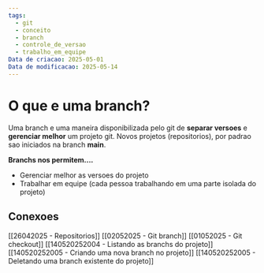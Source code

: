 ```yaml
---
tags:
  - git
  - conceito
  - branch
  - controle_de_versao
  - trabalho_em_equipe
Data de criacao: 2025-05-01
Data de modificacao: 2025-05-14
---
```

# O que e uma branch?
Uma branch e uma maneira disponibilizada pelo git de **separar versoes** e **gerenciar melhor** um projeto git.
Novos projetos (repositorios), por padrao sao iniciados na branch **main**.

**Branchs nos permitem....**
- Gerenciar melhor as versoes do projeto
- Trabalhar em equipe (cada pessoa trabalhando em uma parte isolada do projeto)

## Conexoes
[[26042025 - Repositorios]]
[[02052025 - Git branch]]
[[01052025 - Git checkout]]
[[140520252004 - Listando as branchs do projeto]]
[[140520252005 - Criando uma nova branch no projeto]]
[[140520252005 - Deletando uma branch existente do projeto]]